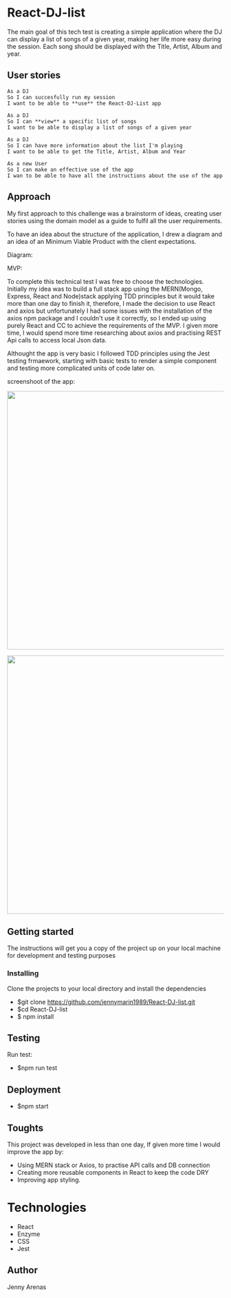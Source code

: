 # React-DJ-list

The main goal of this tech test is creating a simple application where the DJ can display a list of songs of a given year, making her life more easy during the session. Each song should be displayed with the Title, Artist, Album and year.


## User stories

```
As a DJ
So I can succesfully run my session
I want to be able to **use** the React-DJ-List app

As a DJ
So I can **view** a specific list of songs
I want to be able to display a list of songs of a given year

As a DJ
So I can have more information about the list I'm playing
I want to be able to get the Title, Artist, Album and Year

As a new User
So I can make an effective use of the app
I wan to be able to have all the instructions about the use of the app

```

## Approach

My first approach to this challenge was a brainstorm of ideas, creating user stories using the domain model as a guide to fulfil all the user requirements.

To have an idea about the structure of the application, I drew a diagram and an idea of an Minimum Viable Product with the client expectations.


Diagram:







MVP:


To complete this technical test I was free to choose the technologies. Initially my idea was to build a full stack app using the MERN(Mongo, Express, React and Node)stack applying TDD principles but it would take more than one day to finish it, therefore, I made the decision to use React and axios but unfortunately I had some issues with the installation of the axios npm package and I couldn't use it correctly, so I ended up using purely React and CC to achieve the requirements of the MVP. I given more time, I would spend more time researching about axios and practising REST Api calls to access local Json data.

Althought the app is very basic I followed TDD principles using the Jest testing frmaework, starting with basic tests to render a simple component and testing more complicated units of code later on.

screenshoot of the app:

<p>
<img src="https://user-images.githubusercontent.com/29259526/39561245-68990740-4e9c-11e8-9e8d-13de26dcf8d0.png" width="600px" text-align:"center" />
</p>

<p>
<img src="https://user-images.githubusercontent.com/29259526/39561466-b64b64aa-4e9d-11e8-8fb1-c0ef65c0ece8.png" width="600px" text-align="center">
</p>



## Getting started

The instructions will get you a copy of the project up on your local machine for development and testing purposes

### Installing 

Clone the projects to your local directory and install the dependencies

 - $git clone https://github.com/jennymarin1989/React-DJ-list.git
 - $cd React-DJ-list
 - $ npm install

## Testing

Run test:

- $npm run test

## Deployment

- $npm start

## Toughts

This project was developed in less than one day, If given more time I would improve the app by:

- Using MERN stack or Axios, to practise API calls and DB connection
- Creating more reusable components in React to keep the code DRY
- Improving app styling.

# Technologies

- React
- Enzyme
- CSS
- Jest

## Author

Jenny Arenas
